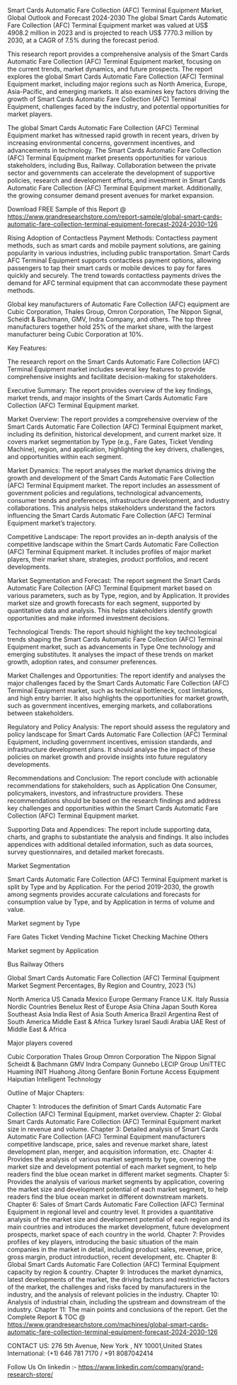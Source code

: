 Smart Cards Automatic Fare Collection (AFC) Terminal Equipment Market, Global Outlook and Forecast 2024-2030
The global Smart Cards Automatic Fare Collection (AFC) Terminal Equipment market was valued at US$ 4908.2 million in 2023 and is projected to reach US$ 7770.3 million by 2030, at a CAGR of 7.5% during the forecast period.

This research report provides a comprehensive analysis of the Smart Cards Automatic Fare Collection (AFC) Terminal Equipment market, focusing on the current trends, market dynamics, and future prospects. The report explores the global Smart Cards Automatic Fare Collection (AFC) Terminal Equipment market, including major regions such as North America, Europe, Asia-Pacific, and emerging markets. It also examines key factors driving the growth of Smart Cards Automatic Fare Collection (AFC) Terminal Equipment, challenges faced by the industry, and potential opportunities for market players.

The global Smart Cards Automatic Fare Collection (AFC) Terminal Equipment market has witnessed rapid growth in recent years, driven by increasing environmental concerns, government incentives, and advancements in technology. The Smart Cards Automatic Fare Collection (AFC) Terminal Equipment market presents opportunities for various stakeholders, including Bus, Railway. Collaboration between the private sector and governments can accelerate the development of supportive policies, research and development efforts, and investment in Smart Cards Automatic Fare Collection (AFC) Terminal Equipment market. Additionally, the growing consumer demand present avenues for market expansion.

Download FREE Sample of this Report @ https://www.grandresearchstore.com/report-sample/global-smart-cards-automatic-fare-collection-terminal-equipment-forecast-2024-2030-126

Rising Adoption of Contactless Payment Methods: Contactless payment methods, such as smart cards and mobile payment solutions, are gaining popularity in various industries, including public transportation. Smart Cards AFC Terminal Equipment supports contactless payment options, allowing passengers to tap their smart cards or mobile devices to pay for fares quickly and securely. The trend towards contactless payments drives the demand for AFC terminal equipment that can accommodate these payment methods.

Global key manufacturers of Automatic Fare Collection (AFC) equipment are Cubic Corporation, Thales Group, Omron Corporation, The Nippon Signal, Scheidt & Bachmann, GMV, Indra Company, and others. The top three manufacturers together hold 25% of the market share, with the largest manufacturer being Cubic Corporation at 10%.

Key Features:

The research report on the Smart Cards Automatic Fare Collection (AFC) Terminal Equipment market includes several key features to provide comprehensive insights and facilitate decision-making for stakeholders.

Executive Summary: The report provides overview of the key findings, market trends, and major insights of the Smart Cards Automatic Fare Collection (AFC) Terminal Equipment market.

Market Overview: The report provides a comprehensive overview of the Smart Cards Automatic Fare Collection (AFC) Terminal Equipment market, including its definition, historical development, and current market size. It covers market segmentation by Type (e.g., Fare Gates, Ticket Vending Machine), region, and application, highlighting the key drivers, challenges, and opportunities within each segment.

Market Dynamics: The report analyses the market dynamics driving the growth and development of the Smart Cards Automatic Fare Collection (AFC) Terminal Equipment market. The report includes an assessment of government policies and regulations, technological advancements, consumer trends and preferences, infrastructure development, and industry collaborations. This analysis helps stakeholders understand the factors influencing the Smart Cards Automatic Fare Collection (AFC) Terminal Equipment market’s trajectory.

Competitive Landscape: The report provides an in-depth analysis of the competitive landscape within the Smart Cards Automatic Fare Collection (AFC) Terminal Equipment market. It includes profiles of major market players, their market share, strategies, product portfolios, and recent developments.

Market Segmentation and Forecast: The report segment the Smart Cards Automatic Fare Collection (AFC) Terminal Equipment market based on various parameters, such as by Type, region, and by Application. It provides market size and growth forecasts for each segment, supported by quantitative data and analysis. This helps stakeholders identify growth opportunities and make informed investment decisions.

Technological Trends: The report should highlight the key technological trends shaping the Smart Cards Automatic Fare Collection (AFC) Terminal Equipment market, such as advancements in Type One technology and emerging substitutes. It analyses the impact of these trends on market growth, adoption rates, and consumer preferences.

Market Challenges and Opportunities: The report identify and analyses the major challenges faced by the Smart Cards Automatic Fare Collection (AFC) Terminal Equipment market, such as technical bottleneck, cost limitations, and high entry barrier. It also highlights the opportunities for market growth, such as government incentives, emerging markets, and collaborations between stakeholders.

Regulatory and Policy Analysis: The report should assess the regulatory and policy landscape for Smart Cards Automatic Fare Collection (AFC) Terminal Equipment, including government incentives, emission standards, and infrastructure development plans. It should analyse the impact of these policies on market growth and provide insights into future regulatory developments.

Recommendations and Conclusion: The report conclude with actionable recommendations for stakeholders, such as Application One Consumer, policymakers, investors, and infrastructure providers. These recommendations should be based on the research findings and address key challenges and opportunities within the Smart Cards Automatic Fare Collection (AFC) Terminal Equipment market.

Supporting Data and Appendices: The report include supporting data, charts, and graphs to substantiate the analysis and findings. It also includes appendices with additional detailed information, such as data sources, survey questionnaires, and detailed market forecasts.

Market Segmentation

Smart Cards Automatic Fare Collection (AFC) Terminal Equipment market is split by Type and by Application. For the period 2019-2030, the growth among segments provides accurate calculations and forecasts for consumption value by Type, and by Application in terms of volume and value.

Market segment by Type

Fare Gates
Ticket Vending Machine
Ticket Checking Machine
Others

Market segment by Application

Bus
Railway
Others

Global Smart Cards Automatic Fare Collection (AFC) Terminal Equipment Market Segment Percentages, By Region and Country, 2023 (%)

North America
US
Canada
Mexico
Europe
Germany
France
U.K.
Italy
Russia
Nordic Countries
Benelux
Rest of Europe
Asia
China
Japan
South Korea
Southeast Asia
India
Rest of Asia
South America
Brazil
Argentina
Rest of South America
Middle East & Africa
Turkey
Israel
Saudi Arabia
UAE
Rest of Middle East & Africa

Major players covered

Cubic Corporation
Thales Group
Omron Corporation
The Nippon Signal
Scheidt & Bachmann
GMV
Indra Company
Gunnebo
LECIP Group
UniTTEC
Huaming
INIT
Huahong Jitong
Genfare
Bonin Fortune Access Equipment
Haiputian Intelligent Technology

Outline of Major Chapters:

Chapter 1: Introduces the definition of Smart Cards Automatic Fare Collection (AFC) Terminal Equipment, market overview.
Chapter 2: Global Smart Cards Automatic Fare Collection (AFC) Terminal Equipment market size in revenue and volume.
Chapter 3: Detailed analysis of Smart Cards Automatic Fare Collection (AFC) Terminal Equipment manufacturers competitive landscape, price, sales and revenue market share, latest development plan, merger, and acquisition information, etc.
Chapter 4: Provides the analysis of various market segments by type, covering the market size and development potential of each market segment, to help readers find the blue ocean market in different market segments.
Chapter 5: Provides the analysis of various market segments by application, covering the market size and development potential of each market segment, to help readers find the blue ocean market in different downstream markets.
Chapter 6: Sales of Smart Cards Automatic Fare Collection (AFC) Terminal Equipment in regional level and country level. It provides a quantitative analysis of the market size and development potential of each region and its main countries and introduces the market development, future development prospects, market space of each country in the world.
Chapter 7: Provides profiles of key players, introducing the basic situation of the main companies in the market in detail, including product sales, revenue, price, gross margin, product introduction, recent development, etc.
Chapter 8: Global Smart Cards Automatic Fare Collection (AFC) Terminal Equipment capacity by region & country.
Chapter 9: Introduces the market dynamics, latest developments of the market, the driving factors and restrictive factors of the market, the challenges and risks faced by manufacturers in the industry, and the analysis of relevant policies in the industry.
Chapter 10: Analysis of industrial chain, including the upstream and downstream of the industry.
Chapter 11: The main points and conclusions of the report.
Get the Complete Report & TOC @ https://www.grandresearchstore.com/machines/global-smart-cards-automatic-fare-collection-terminal-equipment-forecast-2024-2030-126

CONTACT US:
276 5th Avenue, New York , NY 10001,United States
International: (+1) 646 781 7170 / +91 8087042414

Follow Us On linkedin :- https://www.linkedin.com/company/grand-research-store/
